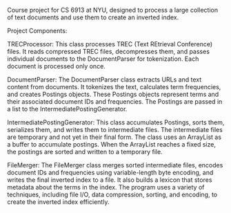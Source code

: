 Course project for CS 6913 at NYU, designed to process a large collection of text documents and use them to create an inverted index.

Project Components:

TRECProcessor: This class processes TREC (Text REtrieval Conference) files. It reads compressed TREC files, decompresses them, and passes individual documents to the DocumentParser for tokenization. Each document is processed only once.

DocumentParser: The DocumentParser class extracts URLs and text content from documents. It tokenizes the text, calculates term frequencies, and creates Postings objects. These Postings objects represent terms and their associated document IDs and frequencies.  The Postings are passed in a list to the IntermediatePostingGenerator.

IntermediatePostingGenerator: This class accumulates Postings, sorts them, serializes them, and writes them to intermediate files. The intermediate files are temporary and not yet in their final form.  The class uses an ArrayList as a buffer to accumulate postings.  When the ArrayList reaches a fixed size, the postings are sorted and written to a temporary file.

FileMerger: The FileMerger class merges sorted intermediate files, encodes document IDs and frequencies using variable-length byte encoding, and writes the final inverted index to a file. It also builds a lexicon that stores metadata about the terms in the index.
The program uses a variety of techniques, including file I/O, data compression, sorting, and encoding, to create the inverted index efficiently.
